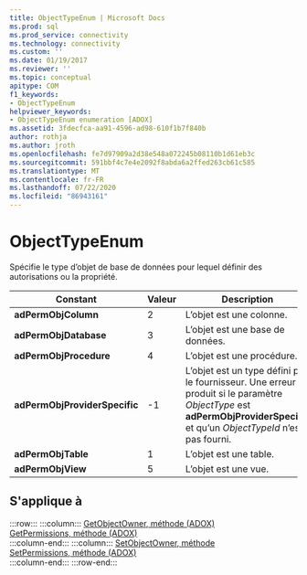 ```yaml
---
title: ObjectTypeEnum | Microsoft Docs
ms.prod: sql
ms.prod_service: connectivity
ms.technology: connectivity
ms.custom: ''
ms.date: 01/19/2017
ms.reviewer: ''
ms.topic: conceptual
apitype: COM
f1_keywords:
- ObjectTypeEnum
helpviewer_keywords:
- ObjectTypeEnum enumeration [ADOX]
ms.assetid: 3fdecfca-aa91-4596-ad98-610f1b7f840b
author: rothja
ms.author: jroth
ms.openlocfilehash: fe7d97909a2d38e548a072245b08110b1d61eb3c
ms.sourcegitcommit: 591bbf4c7e4e2092f8abda6a2ffed263cb61c585
ms.translationtype: MT
ms.contentlocale: fr-FR
ms.lasthandoff: 07/22/2020
ms.locfileid: "86943161"
---
```

# <a name="objecttypeenum"></a>ObjectTypeEnum
Spécifie le type d’objet de base de données pour lequel définir des autorisations ou la propriété.  
  
|Constant|Valeur|Description|  
|--------------|-----------|-----------------|  
|**adPermObjColumn**|2|L’objet est une colonne.|  
|**adPermObjDatabase**|3|L’objet est une base de données.|  
|**adPermObjProcedure**|4|L’objet est une procédure.|  
|**adPermObjProviderSpecific**|-1|L’objet est un type défini par le fournisseur. Une erreur se produit si le paramètre *ObjectType* est **adPermObjProviderSpecific** et qu’un *ObjectTypeId* n’est pas fourni.|  
|**adPermObjTable**|1|L’objet est une table.|  
|**adPermObjView**|5|L’objet est une vue.|  
  
## <a name="applies-to"></a>S'applique à  

:::row:::
    :::column:::
        [GetObjectOwner, méthode (ADOX)](../../../ado/reference/adox-api/getobjectowner-method-adox.md)  
        [GetPermissions, méthode (ADOX)](../../../ado/reference/adox-api/getpermissions-method-adox.md)  
    :::column-end:::
    :::column:::
        [SetObjectOwner, méthode](../../../ado/reference/adox-api/setobjectowner-method.md)  
        [SetPermissions, méthode (ADOX)](../../../ado/reference/adox-api/setpermissions-method-adox.md)  
    :::column-end:::
:::row-end:::
